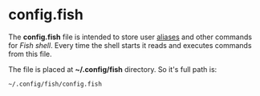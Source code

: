 
# config.fish

The **config.fish** file is intended to store user [aliases](alias.md) and other commands for *Fish shell*. Every time the shell starts it reads and executes commands from this file.

The file is placed at **~/.config/fish** directory. So it's full path is:

    ~/.config/fish/config.fish